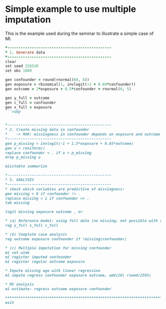 # Simple example to use multiple imputation

This is the example used during the seminar to illustrate a simple case of MI. 

```ruby
*-----------------------------------------------
* 1. Generate data
*-----------------------------------------------
clear
set seed 250520
set obs 1000

gen confounder = round(rnormal(60, 8))
gen exposure = rbinomial(1, invlogit(-2 + 0.04*confounder))
gen outcome = 2*exposure + 0.5*confounder + rnormal(0, 5)

gen y_full = outcome
gen c_full = confounder
gen x_full = exposure
```ruby


*-----------------------------------------------
* 2. Create missing data in confounder 
*    -> MAR: missingness in confounder depends on exposure and outcome
*-----------------------------------------------
gen p_missing = invlogit(-1 + 1.5*exposure + 0.03*outcome) 
gen u = runiform()
replace confounder = . if u < p_missing
drop p_missing u

misstable summarize

*-----------------------------------------------
* 3. ANALYSES
*-----------------------------------------------
* check which variables are predictive of missingness: 
gen missing = 0 if confounder != . 
replace missing = 1 if confounder == . 
tab missing 

logit missing exposure outcome , or

* (a) Reference model: using full data (no missing; not possible with real data)
reg y_full x_full c_full

* (b) Complete case analysis
reg outcome exposure confounder if !missing(confounder)

* (c) Multiple imputation for missing confounder
mi set wide
mi register imputed confounder
mi register regular outcome exposure

* Impute missing age with linear regression
mi impute regress confounder exposure outcome, add(20) rseed(2505)

* MI analysis
mi estimate: regress outcome exposure confounder

********************************************************************************
exit 
